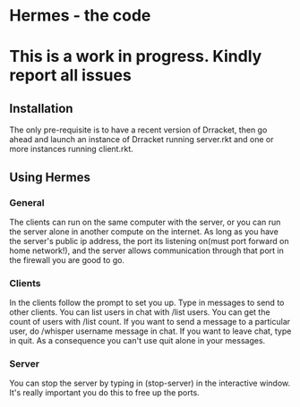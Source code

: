 # Hermes - the code
# This is a work in progress. Kindly report all issues
## Installation

The only pre-requisite is to have a recent version of Drracket, then go ahead
and launch an instance of Drracket running server.rkt and one or more
instances running client.rkt.

## Using Hermes

### General

The clients can run on the same computer with the server, or you can run the
server alone in another compute on the internet. As long as you have the
server's public ip address, the port its listening on(must port forward on home
network!), and the server allows communication through that port in the firewall
you are good to go.

### Clients

In the clients follow the prompt to set you up. Type in messages to send to
other clients. You can list users in chat with /list users. You can get the
count of users with /list count. If you want to send a message to a particular
user, do /whisper username message in chat. If you want to leave chat, type in
quit. As a consequence you can't use quit alone in your messages.

### Server

You can stop the server by typing in (stop-server) in the interactive window.
It's really important you do this to free up the ports.
